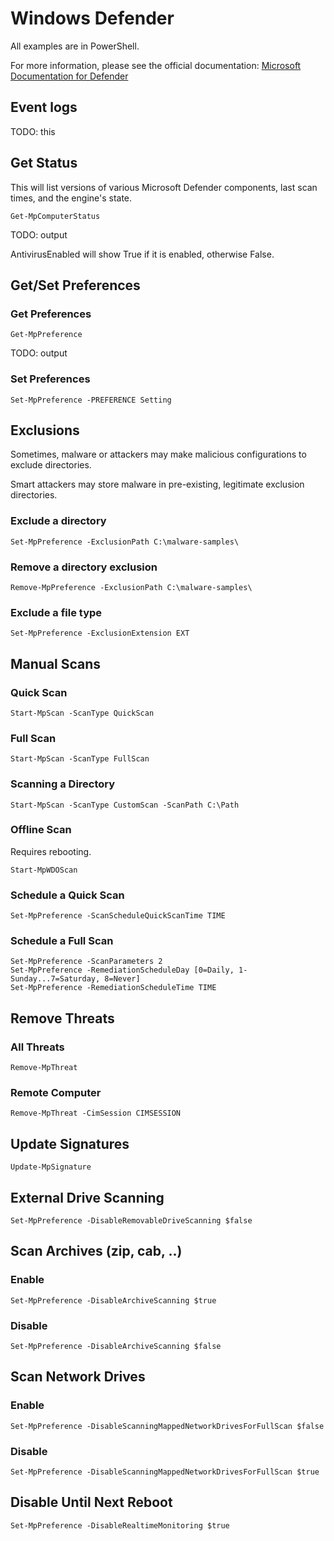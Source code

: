 # Windows Defender
All examples are in PowerShell.

For more information, please see the official documentation:
[Microsoft Documentation for Defender](https://docs.microsoft.com/en-us/powershell/module/defender/?view=windowsserver2019-ps)

## Event logs
TODO: this

## Get Status

This will list versions of various Microsoft Defender components, last scan times, and the engine's state.

```
Get-MpComputerStatus
```
TODO: output

AntivirusEnabled will show True if it is enabled, otherwise False.

## Get/Set Preferences
### Get Preferences
```
Get-MpPreference
```
TODO: output

### Set Preferences
```
Set-MpPreference -PREFERENCE Setting
```

## Exclusions
Sometimes, malware or attackers may make malicious configurations to exclude directories.

Smart attackers may store malware in pre-existing, legitimate exclusion directories.

### Exclude a directory
```
Set-MpPreference -ExclusionPath C:\malware-samples\
```

### Remove a directory exclusion
```
Remove-MpPreference -ExclusionPath C:\malware-samples\
```

### Exclude a file type
```
Set-MpPreference -ExclusionExtension EXT
```


## Manual Scans

### Quick Scan
```
Start-MpScan -ScanType QuickScan
```

### Full Scan
```
Start-MpScan -ScanType FullScan
```

### Scanning a Directory
```
Start-MpScan -ScanType CustomScan -ScanPath C:\Path
```

### Offline Scan
Requires rebooting.
```
Start-MpWDOScan
```

### Schedule a Quick Scan
```
Set-MpPreference -ScanScheduleQuickScanTime TIME
```

### Schedule a Full Scan
```
Set-MpPreference -ScanParameters 2
Set-MpPreference -RemediationScheduleDay [0=Daily, 1-Sunday...7=Saturday, 8=Never]
Set-MpPreference -RemediationScheduleTime TIME
```

## Remove Threats

### All Threats
```
Remove-MpThreat
```

### Remote Computer
```
Remove-MpThreat -CimSession CIMSESSION
```

## Update Signatures
```
Update-MpSignature
```

## External Drive Scanning
```
Set-MpPreference -DisableRemovableDriveScanning $false
```

## Scan Archives (zip, cab, ..)
### Enable
```
Set-MpPreference -DisableArchiveScanning $true
```

### Disable
```
Set-MpPreference -DisableArchiveScanning $false
```

## Scan Network Drives
### Enable
```
Set-MpPreference -DisableScanningMappedNetworkDrivesForFullScan $false
```
### Disable
```
Set-MpPreference -DisableScanningMappedNetworkDrivesForFullScan $true
```

## Disable Until Next Reboot
```
Set-MpPreference -DisableRealtimeMonitoring $true
```
